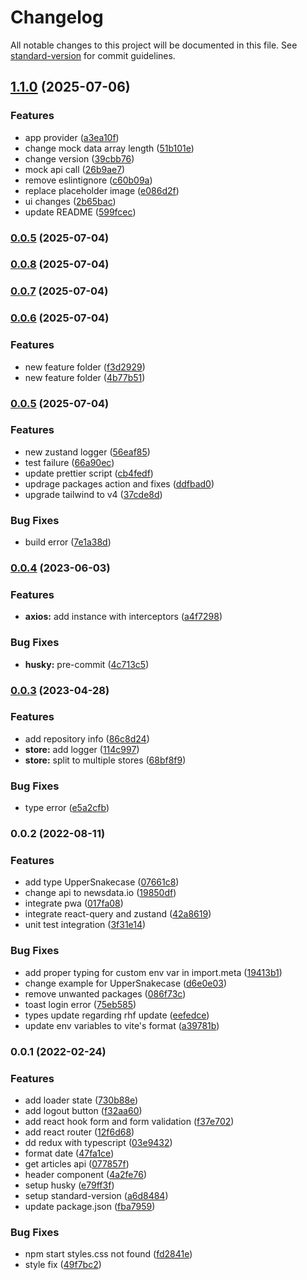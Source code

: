 # Changelog

All notable changes to this project will be documented in this file. See [standard-version](https://github.com/conventional-changelog/standard-version) for commit guidelines.

## [1.1.0](https://github.com/akhil-neoito/react-query-zustand-ts-vite-boilerplate/compare/v0.0.8...v1.1.0) (2025-07-06)


### Features

* app provider ([a3ea10f](https://github.com/akhil-neoito/react-query-zustand-ts-vite-boilerplate/commit/a3ea10f70935904373f835c3fc178646ee1cd3e7))
* change mock data array length ([51b101e](https://github.com/akhil-neoito/react-query-zustand-ts-vite-boilerplate/commit/51b101e389290538a8322162953a407b298fe548))
* change version ([39cbb76](https://github.com/akhil-neoito/react-query-zustand-ts-vite-boilerplate/commit/39cbb767e6a678150fce22709c2fc6ad20da5ee1))
* mock api call ([26b9ae7](https://github.com/akhil-neoito/react-query-zustand-ts-vite-boilerplate/commit/26b9ae76b7ae54ea25e6f36b2a3025b386b42978))
* remove eslintignore ([c60b09a](https://github.com/akhil-neoito/react-query-zustand-ts-vite-boilerplate/commit/c60b09ac2a8549afc25d0ea9d3fc335e7f80f4c7))
* replace placeholder image ([e086d2f](https://github.com/akhil-neoito/react-query-zustand-ts-vite-boilerplate/commit/e086d2f24aecd70bc2873bef385ec21dc59908c0))
* ui changes ([2b65bac](https://github.com/akhil-neoito/react-query-zustand-ts-vite-boilerplate/commit/2b65bac1faff08fbd3f707b48f0b5a54868391ab))
* update README ([599fcec](https://github.com/akhil-neoito/react-query-zustand-ts-vite-boilerplate/commit/599fcec13ebbf4bd649fc778067bd2354c04fadb))

### [0.0.5](https://github.com/akhil-neoito/react-query-zustand-ts-vite-boilerplate/compare/v0.0.4...v0.0.5) (2025-07-04)

### [0.0.8](https://github.com/akhil-neoito/react-query-zustand-ts-vite-boilerplate/compare/v0.0.7...v0.0.8) (2025-07-04)

### [0.0.7](https://github.com/akhil-neoito/react-query-zustand-ts-vite-boilerplate/compare/v0.0.6...v0.0.7) (2025-07-04)

### [0.0.6](https://github.com/akhil-neoito/react-query-zustand-ts-vite-boilerplate/compare/v0.0.5...v0.0.6) (2025-07-04)


### Features

* new feature folder ([f3d2929](https://github.com/akhil-neoito/react-query-zustand-ts-vite-boilerplate/commit/f3d292949f3056700f3ddd1a0cb49885f4c6dbff))
* new feature folder ([4b77b51](https://github.com/akhil-neoito/react-query-zustand-ts-vite-boilerplate/commit/4b77b51a70882224bf978483951acd4997d9b831))

### [0.0.5](https://github.com/akhil-neoito/react-query-zustand-ts-vite-boilerplate/compare/v0.0.4...v0.0.5) (2025-07-04)


### Features

* new zustand logger ([56eaf85](https://github.com/akhil-neoito/react-query-zustand-ts-vite-boilerplate/commit/56eaf8599d38a85c2b0d06f241a998229bb28a0f))
* test failure ([66a90ec](https://github.com/akhil-neoito/react-query-zustand-ts-vite-boilerplate/commit/66a90ecfbfc703ac14c827d421e5c5f417f55d74))
* update prettier script ([cb4fedf](https://github.com/akhil-neoito/react-query-zustand-ts-vite-boilerplate/commit/cb4fedf97f396d80f0d25f97ba4fd1d4ff6f72d4))
* updrage packages action and fixes ([ddfbad0](https://github.com/akhil-neoito/react-query-zustand-ts-vite-boilerplate/commit/ddfbad0af5f88122baae611cfb7b7da13ca0f7db))
* upgrade tailwind to v4 ([37cde8d](https://github.com/akhil-neoito/react-query-zustand-ts-vite-boilerplate/commit/37cde8dd05ca32efed927bf5342626c484971962))


### Bug Fixes

* build error ([7e1a38d](https://github.com/akhil-neoito/react-query-zustand-ts-vite-boilerplate/commit/7e1a38d8601c19ded7167514b7f7145a78fdacac))

### [0.0.4](https://github.com/akhil-neoito/react-query-zustand-ts-vite-boilerplate/compare/v0.0.3...v0.0.4) (2023-06-03)


### Features

* **axios:** add instance with interceptors ([a4f7298](https://github.com/akhil-neoito/react-query-zustand-ts-vite-boilerplate/commit/a4f7298e6d5b4ac02f0926658779e0063276bb03))


### Bug Fixes

* **husky:** pre-commit ([4c713c5](https://github.com/akhil-neoito/react-query-zustand-ts-vite-boilerplate/commit/4c713c59cebd263991ce8e2d1817a5832d9764c6))

### [0.0.3](https://github.com/akhil-neoito/react-query-zustand-ts-vite-boilerplate/compare/v0.0.2...v0.0.3) (2023-04-28)


### Features

* add repository info ([86c8d24](https://github.com/akhil-neoito/react-query-zustand-ts-vite-boilerplate/commit/86c8d2423032009f711db5ad400afe6c7df843e7))
* **store:** add logger ([114c997](https://github.com/akhil-neoito/react-query-zustand-ts-vite-boilerplate/commit/114c997c8e46bab68bd1724f33b0caf4a124e151))
* **store:** split to multiple stores ([68bf8f9](https://github.com/akhil-neoito/react-query-zustand-ts-vite-boilerplate/commit/68bf8f98ba66acf94b6ccc59dc45b2b8ae4f0b83))


### Bug Fixes

* type error ([e5a2cfb](https://github.com/akhil-neoito/react-query-zustand-ts-vite-boilerplate/commit/e5a2cfbc7f5b656e5fc30c79ae3fa6cd85cb8d86))

### 0.0.2 (2022-08-11)


### Features

* add type UpperSnakecase ([07661c8](https://github.com/akhil-neoito/react-query-zustand-ts-vite-boilerplate/commit/07661c882b583447697dca4bb1332ae9e0ace969))
* change api to newsdata.io ([19850df](https://github.com/akhil-neoito/react-query-zustand-ts-vite-boilerplate/commit/19850dffd6a3748dd8b7d7d409bf4fd93cbcd483))
* integrate pwa ([017fa08](https://github.com/akhil-neoito/react-query-zustand-ts-vite-boilerplate/commit/017fa089e9a3280d60bb0ca10d1b7bb48ee07e67))
* integrate react-query and zustand ([42a8619](https://github.com/akhil-neoito/react-query-zustand-ts-vite-boilerplate/commit/42a861938e6dab0b735c4f0e7c949b4a2d2edc86))
* unit test integration ([3f31e14](https://github.com/akhil-neoito/react-query-zustand-ts-vite-boilerplate/commit/3f31e14c25c03bc2f459e26dae4023e3ca94ba3d))


### Bug Fixes

* add proper typing for custom env var in import.meta ([19413b1](https://github.com/akhil-neoito/react-query-zustand-ts-vite-boilerplate/commit/19413b1a8c7f126db9e450a279235994e9e671f6))
* change example for UpperSnakecase ([d6e0e03](https://github.com/akhil-neoito/react-query-zustand-ts-vite-boilerplate/commit/d6e0e03faaf117f402f4b61937826ea3f4013e37))
* remove unwanted packages ([086f73c](https://github.com/akhil-neoito/react-query-zustand-ts-vite-boilerplate/commit/086f73c866605df8357288080cd246fdb6020a24))
* toast login error ([75eb585](https://github.com/akhil-neoito/react-query-zustand-ts-vite-boilerplate/commit/75eb58565646aa8f0e45a34bdaa8d89bc7f119c7))
* types update regarding rhf update ([eefedce](https://github.com/akhil-neoito/react-query-zustand-ts-vite-boilerplate/commit/eefedcec46449abfb26fdecb105961a9e552d512))
* update env variables to vite's format ([a39781b](https://github.com/akhil-neoito/react-query-zustand-ts-vite-boilerplate/commit/a39781b60d8716b00c6f24547d9abcb46c508ab5))

### 0.0.1 (2022-02-24)


### Features

* add loader state ([730b88e](https://github.com/akhil-neoito/react-redux-saga-ts-vite-boilerplate/commit/730b88e4471fe2d21be5c1bee29f5c225d3b56bc))
* add logout button ([f32aa60](https://github.com/akhil-neoito/react-redux-saga-ts-vite-boilerplate/commit/f32aa601c007a144f0ac15b448156914ac791b53))
* add react hook form and form validation ([f37e702](https://github.com/akhil-neoito/react-redux-saga-ts-vite-boilerplate/commit/f37e70245d914c020347d5df715520d9988c1796))
* add react router ([12f6d68](https://github.com/akhil-neoito/react-redux-saga-ts-vite-boilerplate/commit/12f6d689ae6713da8c7e41a8d390b5e090ffdbb5))
* dd redux with typescript ([03e9432](https://github.com/akhil-neoito/react-redux-saga-ts-vite-boilerplate/commit/03e9432886e92e7374cde89a7434ef25ff66542f))
* format date ([47fa1ce](https://github.com/akhil-neoito/react-redux-saga-ts-vite-boilerplate/commit/47fa1ce69487704ec52d0be188d5c1cdab615341))
* get articles api ([077857f](https://github.com/akhil-neoito/react-redux-saga-ts-vite-boilerplate/commit/077857fcfbbf703dd90985ecc13a9bdfd08bef8f))
* header component ([4a2fe76](https://github.com/akhil-neoito/react-redux-saga-ts-vite-boilerplate/commit/4a2fe76709403a0187707fadb571f426387ec400))
* setup husky ([e79ff3f](https://github.com/akhil-neoito/react-redux-saga-ts-vite-boilerplate/commit/e79ff3f0f95d7f66e3fd8e3d95524fe66c4fceff))
* setup standard-version ([a6d8484](https://github.com/akhil-neoito/react-redux-saga-ts-vite-boilerplate/commit/a6d84845bbf283475ecfce936ae32a8815242734))
* update package.json ([fba7959](https://github.com/akhil-neoito/react-redux-saga-ts-vite-boilerplate/commit/fba7959fbd12ef0864839000503e0afe8750095b))


### Bug Fixes

* npm start styles.css not found ([fd2841e](https://github.com/akhil-neoito/react-redux-saga-ts-vite-boilerplate/commit/fd2841e1b31c04458955f88d2fa11cbd7f53c960))
* style fix ([49f7bc2](https://github.com/akhil-neoito/react-redux-saga-ts-vite-boilerplate/commit/49f7bc25119daa99725d9da6c303e25e160e5e96))

